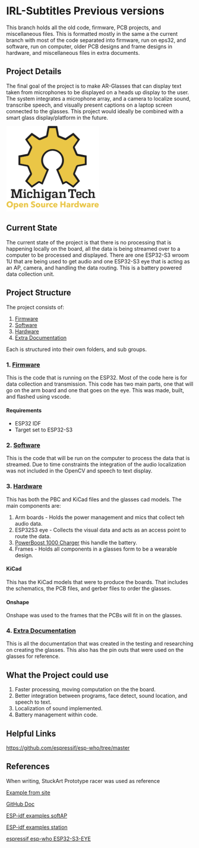 # IRL-Subtitles Previous versions

This branch holds all the old code, firmware, PCB projects, and miscellaneous files. This is formatted mostly in the same a the current branch with most of the code separated into firmware, run on eps32, and software, run on computer, older PCB designs and frame designs in hardware, and miscellaneous files in extra documents. 

## Project Details

The final goal of the project is to make AR-Glasses that can display text taken from microphones to be displayed on a heads up display to the user. The system integrates a microphone array, and a camera to localize sound, transcribe speech, and visually present captions on a laptop screen connected to the glasses. This project would ideally be combined with a smart glass display/platform in the future.

<img src="/Media/OSHE_Logo_300PPI.png" width="250" >

## Current State
The current state of the project is that there is no processing that is happening locally on the board, all the data is being streamed over to a computer to be processed and displayed. There are one ESP32-S3 wroom 1U that are being used to get audio and one ESP32-S3 eye that is acting as an AP, camera, and handling the data routing. This is a battery powered data collection unit.

## Project Structure
The project consists of:
1. [Firmware](#1-firmware)
2. [Software](#2-software)
3. [Hardware](#3-hardware)
4. [Extra Documentation](#4-extra-documentation)

Each is structured into their own folders, and sub groups.

### 1. [Firmware](/Firmware/README.md)
This is the code that is running on the ESP32. Most of the code here is for data collection and transmission. This code has two main parts, one that will go on the arm board and one that goes on the eye. This was made, built, and flashed using vscode. 

#### Requirements
- ESP32 IDF
- Target set to ESP32-S3

### 2. [Software](/Software/README.md)
This is the code that will be run on the computer to process the data that is streamed. Due to time constraints the integration of the audio localization was not included in the OpenCV and speech to text display.

### 3. [Hardware](/Hardware/README.md)
This has both the PBC and KiCad files and the glasses cad models.
The main components are:
1. Arm boards - Holds the power management and mics that collect teh audio data.
2. ESP32S3 eye - Collects the visual data and acts as an access point to route the data.
3. [PowerBoost 1000 Charger](https://www.adafruit.com/product/2465) this handle the battery.
4. Frames - Holds all components in a glasses form to be a wearable design.

#### KiCad
This has the KiCad models that were to produce the boards. That includes the schematics, the PCB files, and gerber files to order the glasses.

#### Onshape
Onshape was used to the frames that the PCBs will fit in on the glasses.

### 4. [Extra Documentation](/Extra%20Documentation/README.md)
This is all the documentation that was created in the testing and researching on creating the glasses. This also has the pin outs that were used on the glasses for reference.

## What the Project could use
1. Faster processing, moving computation on the the board.
2. Better integration between programs, face detect, sound location, and speech to text.
3. Localization of sound implemented. 
4. Battery management within code.

## Helpful Links
https://github.com/espressif/esp-who/tree/master

## References
When writing, StuckArt Prototype racer was used as reference

[Example from site](https://github.com/StuckAtPrototype/Racer/blob/master/README.md?plain=1)

[GitHub Doc](https://docs.github.com/en/get-started/writing-on-github/getting-started-with-writing-and-formatting-on-github/basic-writing-and-formatting-syntax#links)

[ESP-idf examples softAP](https://github.com/espressif/esp-idf/blob/master/examples/wifi/getting_started/softAP/main/softap_example_main.c)

[ESP-idf examples station](https://github.com/espressif/esp-idf/tree/master/examples/wifi/getting_started/station)

[espressif esp-who ESP32-S3-EYE](https://github.com/espressif/esp-who/blob/master/docs/en/get-started/ESP32-S3-EYE_Getting_Started_Guide.md)
